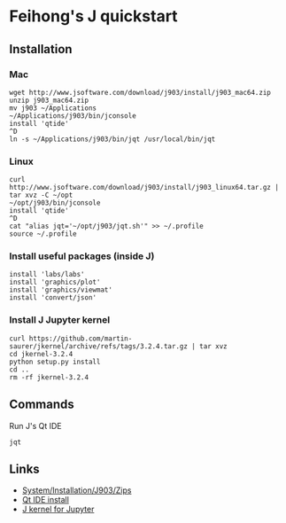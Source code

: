 # Feihong's J quickstart

## Installation

### Mac

    wget http://www.jsoftware.com/download/j903/install/j903_mac64.zip
    unzip j903_mac64.zip
    mv j903 ~/Applications
    ~/Applications/j903/bin/jconsole
    install 'qtide'
    ^D
    ln -s ~/Applications/j903/bin/jqt /usr/local/bin/jqt

### Linux

    curl http://www.jsoftware.com/download/j903/install/j903_linux64.tar.gz | tar xvz -C ~/opt
    ~/opt/j903/bin/jconsole
    install 'qtide'
    ^D
    cat "alias jqt='~/opt/j903/jqt.sh'" >> ~/.profile
    source ~/.profile

### Install useful packages (inside J)

    install 'labs/labs'
    install 'graphics/plot'
    install 'graphics/viewmat'
    install 'convert/json'

### Install J Jupyter kernel

    curl https://github.com/martin-saurer/jkernel/archive/refs/tags/3.2.4.tar.gz | tar xvz
    cd jkernel-3.2.4
    python setup.py install
    cd ..
    rm -rf jkernel-3.2.4

## Commands

Run J's Qt IDE

    jqt

## Links

- [System/Installation/J903/Zips](https://code.jsoftware.com/wiki/System/Installation/J903/Zips)
- [Qt IDE install](https://code.jsoftware.com/wiki/Guides/Qt_IDE/Install)
- [J kernel for Jupyter](https://github.com/martin-saurer/jkernel)
